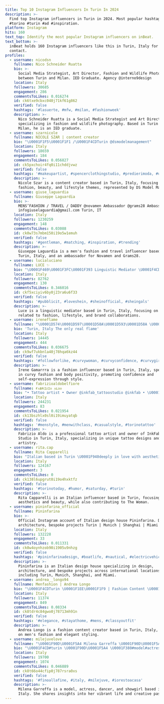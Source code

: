 ```yaml
---
title: Top 10 Instagram Influencers In Turin In 2024
description: >-
  Find top Instagram influencers in Turin in 2024. Most popular hashtags:
  #torino #turin #ad #inspiration.
platform: Instagram
hits: 160
text_top: Identify the most popular Instagram influencers on inBeat.
text_bottom: >-
  inBeat holds 160 Instagram influencers like this in Turin, Italy for you to
  contact.
profiles:
  - username: nicodsn
    fullname: Nico Schneider Ruatta
    bio: >-
      Social Media Strategist, Art Director, Fashion and Wildlife Photographer
      between Turin and Milan. IED Graduate. Agency @interno9design
    location: Italy
    followers: 30685
    engagement: 286
    commentsToLikes: 0.016274
    id: ck6txe9cbxc040j71kf61g862
    verified: false
    hashtags: '#lasuerte, #mfw, #milan, #fashionweek'
    description: >-
      Nico Schneider Ruatta is a Social Media Strategist and Art Director
      specializing in fashion and wildlife photography. Based in Turin and
      Milan, he is an IED graduate.
  - username: szarnicole
    fullname: NICOLE SZAR | content creator
    bio: "\U0001F1F5\U0001F1F1 /\U0001F4CDTurin @dsmodelmanagement"
    location: Italy
    followers: 18659
    engagement: 184
    commentsToLikes: 0.056827
    id: ck5pxchoir4fq0i11chddjvwz
    verified: false
    hashtags: '#makeupartist, #spencerclothingstudio, #predierimoda, #usedcars'
    description: >-
      Nicole Szar is a content creator based in Turin, Italy, focusing on
      fashion, beauty, and lifestyle themes, represented by DS Model Management.
  - username: giuse_laguardia
    fullname: Giuseppe Laguardia
    bio: >-
      MENS’FASHION / TRAVEL / DADDY @novamen Ambassador @grams28 Ambassador
      infogiuselaguardia@gmail.com Turin, IT
    location: Italy
    followers: 1230259
    engagement: 148
    commentsToLikes: 0.03088
    id: ck0w73s7mbm150i19o5w1emuh
    verified: false
    hashtags: '#gentleman, #matching, #inspiration, #trending'
    description: >-
      Giuseppe Laguardia is a men's fashion and travel influencer based in
      Turin, Italy, and an ambassador for Novamen and Grams28.
  - username: lucialuciano
    fullname: LUCE ✨
    bio: "\U0001F469\U0001F3FC‍\U0001F393 Linguistic Mediator \U0001F4CDTurin, Italy \U0001F1EE\U0001F1F9\U0001F1E6\U0001F1F7 \U0001F50E Cerca 4384U @sheinofficial"
    location: Italy
    followers: 82762
    engagement: 130
    commentsToLikes: 0.346016
    id: ckf5xciyiv6by0j23ra6u6f33
    verified: false
    hashtags: '#pubblicit, #loveshein, #sheinofficial, #sheingals'
    description: >-
      Luce is a linguistic mediator based in Turin, Italy, focusing on content
      related to fashion, lifestyle, and brand collaborations.
  - username: ireneflame
    fullname: "\U0001D574\U0001D597\U0001D58A\U0001D593\U0001D58A \U0001D572\U0001D586\U0001D592\U0001D586\U0001D597\U0001D597\U0001D586 \U0001F525"
    bio: 'Turin, Italy The only real flame'
    location: Italy
    followers: 14445
    engagement: 444
    commentsToLikes: 0.036675
    id: ck9wf7ukbnla40j78hqa6kz44
    verified: false
    hashtags: '#followforlike, #curvywoman, #curvyconfidence, #curvygirlfashion'
    description: >-
      Irene Gamarrra is a fashion influencer based in Turin, Italy, specializing
      in curvy fashion and body positivity, promoting confidence and
      self-expression through style.
  - username: fabrizioaldobelfiore
    fullname: ғᴀʙʀɪᴢɪᴏ ᴀʟᴅᴏ
    bio: "• Tattoo artist • Owner @inkfab_tattoostudio @inkfab • \U0001F4CD Turin, Italy"
    location: Italy
    followers: 244231
    engagement: 83
    commentsToLikes: 0.021954
    id: ck13bszhlx0sl0i19imuyatqb
    verified: false
    hashtags: '#menstyle, #menwithclass, #casualstyle, #torinotattoo'
    description: >-
      Fabrizio Aldo is a professional tattoo artist and owner of InkFab Tattoo
      Studio in Turin, Italy, specializing in unique tattoo designs and
      artistry.
  - username: rita.cap
    fullname: Rita Capparelli
    bio: "Italian based in Turin \U0001F940deeply in love with aesthetics beauty inquiries: rita@sparkleagency.it @thewom contributor my wardrobe ↴"
    location: Italy
    followers: 124167
    engagement: 3
    commentsToLikes: 0
    id: ck138l6upgrut0i19o4hxktfz
    verified: false
    hashtags: '#torinotoday, #humor, #saturday, #turin'
    description: >-
      Rita Capparelli is an Italian influencer based in Turin, focusing on
      aesthetics and beauty, while also contributing to The Woman.
  - username: pininfarina_official
    fullname: Pininfarina
    bio: >-
      Official Instagram account of Italian design house Pininfarina. Design,
      architecture, bespoke projects Turin | Munich | Shanghai | Miami
    location: Italy
    followers: 132228
    engagement: 33
    commentsToLikes: 0.011331
    id: ck0w4oynhzob90i1905u9nhzg
    verified: false
    hashtags: '#pininfarinadesign, #boatlife, #nautical, #electricvehicles'
    description: >-
      Pininfarina is an Italian design house specializing in design,
      architecture, and bespoke projects across international locations
      including Turin, Munich, Shanghai, and Miami.
  - username: andrea__longo94
    fullname: Menfashion | Andrea Longo
    bio: "\U0001F4CDTurin \U0001F1EE\U0001F1F9 | Fashion Content \U0001F454 #mensfashion \U0001F4E9 Info: andrealongo2112@tiscali.it"
    location: Italy
    followers: 11374
    engagement: 849
    commentsToLikes: 0.08334
    id: ck8tdr4c84gwo0j78713mh91n
    verified: false
    hashtags: '#elegance, #stayathome, #mens, #classyoutfit'
    description: >-
      Andrea Longo is a fashion content creator based in Turin, Italy, focusing
      on men's fashion and elegant styling.
  - username: milejuvelove
    fullname: "\U0001F90D\U0001F5A4 Milena Garreffa \U0001F90D\U0001F5A4"
    bio: "\U0001F4CD#turin \U0001F90D\U0001F5A4 \U0001F380#model#actress #dancer #showgirl • CiaoDarwin7 \U0001F308 • Furore ⭐ • Pantellas \U0001F973 My life is my #passion \U0001F497 ➡ follow me #ForzaJuve! \U0001F90D\U0001F5A4"
    location: Italy
    followers: 19700
    engagement: 1074
    commentsToLikes: 0.046889
    id: ck8t66o44cfip0j787rsra0xs
    verified: false
    hashtags: '#finoallafine, #italy, #milejuve, #iorestoacasa'
    description: >-
      Milena Garreffa is a model, actress, dancer, and showgirl based in Turin,
      Italy. She shares insights into her vibrant life and creative passions.
---
```



